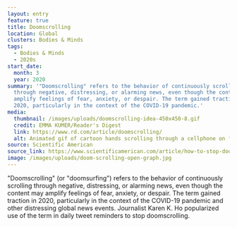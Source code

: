 ```yaml
---
layout: entry
feature: true
title: Doomscrolling
location: Global
clusters: Bodies & Minds
tags:
  - Bodies & Minds
  - 2020s
start_date:
  month: 3
  year: 2020
summary: '"Doomscrolling" refers to the behavior of continuously scrolling
  through negative, distressing, or alarming news, even though the content may
  amplify feelings of fear, anxiety, or despair. The term gained traction in
  2020, particularly in the context of the COVID-19 pandemic.'
media:
  thumbnail: /images/uploads/doomscrolling-idea-450x450-8.gif
  credit: EMMA KUMER/Reader's Digest
  link: https://www.rd.com/article/doomscrolling/
  alt: Animated gif of cartoon hands scrolling through a cellphone on fire.
source: Scientific American
source_link: https://www.scientificamerican.com/article/how-to-stop-doomscrolling-news-and-social-media/
image: /images/uploads/doom-scrolling-open-graph.jpg
---
```

"Doomscrolling" (or "doomsurfing") refers to the behavior of continuously scrolling through negative, distressing, or alarming news, even though the content may amplify feelings of fear, anxiety, or despair. The term gained traction in 2020, particularly in the context of the COVID-19 pandemic and other distressing global news events. Journalist Karen K. Ho popularized use of the term in daily tweet reminders to stop doomscrolling.